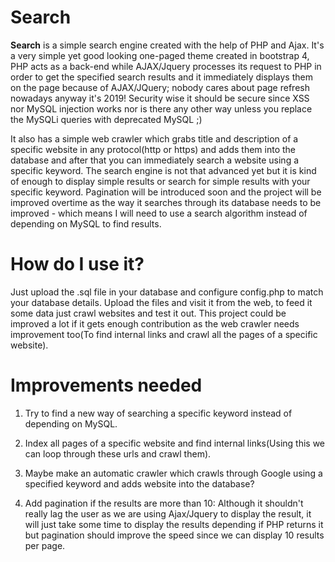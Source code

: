 # Search

**Search** is a simple search engine created with the help of PHP and Ajax. It's a very simple yet good looking one-paged theme created in bootstrap 4, PHP acts as a back-end while AJAX/Jquery processes its request to PHP in order to get the specified search results and it immediately displays them on the page because of AJAX/JQuery; nobody cares about page refresh nowadays anyway it's 2019! Security wise it should be secure since XSS nor MySQL injection works nor is there any other way unless you replace the MySQLi queries with deprecated MySQL ;)

It also has a simple web crawler which grabs title and description of a specific website in any protocol(http or https) and adds them into the database and after that you can immediately search a website using a specific keyword. The search engine is not that advanced yet but it is kind of enough to display simple results or search for simple results with your specific keyword. Pagination will be introduced soon and the project will be improved overtime as the way it searches through its database needs to be improved - which means I will need to use a search algorithm instead of depending on MySQL to find results. 

# How do I use it?

Just upload the .sql file in your database and configure config.php to match your database details. Upload the files and visit it from the web, to feed it some data just crawl websites and test it out. This project could be improved a lot if it gets enough contribution as the web crawler needs improvement too(To find internal links and crawl all the pages of a specific website).

# Improvements needed

1. Try to find a new way of searching a specific keyword instead of depending on MySQL.

2. Index all pages of a specific website and find internal links(Using this we can loop through these urls and crawl them).

3. Maybe make an automatic crawler which crawls through Google using a specified keyword and adds website into the database?

4. Add pagination if the results are more than 10: Although it shouldn't really lag the user as we are using Ajax/Jquery to display the result, it will just take some time to display the results depending if PHP returns it but pagination should improve the speed since we can display 10 results per page.
